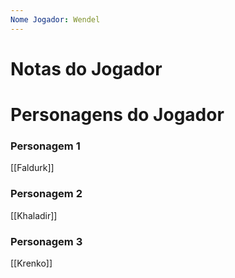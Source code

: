 ```yaml
---
Nome Jogador: Wendel
---
```

# Notas do Jogador



# Personagens do Jogador

### Personagem 1
[[Faldurk]]

### Personagem 2
[[Khaladir]]

### Personagem 3
[[Krenko]]